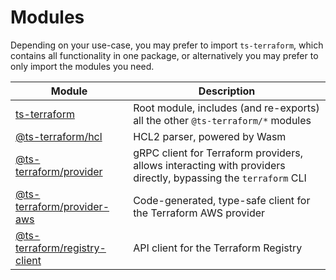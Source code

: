 # Modules

Depending on your use-case, you may prefer to import `ts-terraform`, which contains all functionality in one package, or alternatively you may prefer to only import the modules you need.

| Module                                                                 | Description                                                                                                    |
| ---------------------------------------------------------------------- | -------------------------------------------------------------------------------------------------------------- |
| [ts-terraform](/modules/ts-terraform)                                  | Root module, includes (and re-exports) all the other `@ts-terraform/*` modules                                 |
| [@ts-terraform/hcl](/modules/ts-terraform/hcl)                         | HCL2 parser, powered by Wasm                                                                                   |
| [@ts-terraform/provider](/modules/ts-terraform/provider)               | gRPC client for Terraform providers, allows interacting with providers directly, bypassing the `terraform` CLI |
| [@ts-terraform/provider-aws](/modules/ts-terraform/provider-aws)       | Code-generated, type-safe client for the Terraform AWS provider                                                |
| [@ts-terraform/registry-client](/modules/ts-terraform/registry-client) | API client for the Terraform Registry                                                                          |

